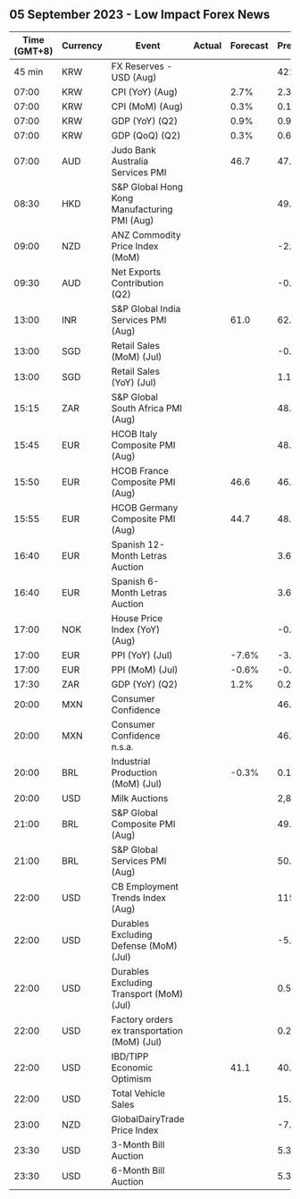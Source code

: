 ## 05 September 2023 - Low Impact Forex News

| Time (GMT+8) | Currency | Event | Actual | Forecast | Previous |
|------|----------|-------|--------|----------|----------|
| 45 min | KRW | FX Reserves - USD (Aug) |  |  | 421.80B |
| 07:00 | KRW | CPI (YoY) (Aug) |  | 2.7% | 2.3% |
| 07:00 | KRW | CPI (MoM) (Aug) |  | 0.3% | 0.1% |
| 07:00 | KRW | GDP (YoY) (Q2) |  | 0.9% | 0.9% |
| 07:00 | KRW | GDP (QoQ) (Q2) |  | 0.3% | 0.6% |
| 07:00 | AUD | Judo Bank Australia Services PMI |  | 46.7 | 47.9 |
| 08:30 | HKD | S&P Global Hong Kong Manufacturing PMI (Aug) |  |  | 49.4 |
| 09:00 | NZD | ANZ Commodity Price Index (MoM) |  |  | -2.6% |
| 09:30 | AUD | Net Exports Contribution (Q2) |  |  | -0.2% |
| 13:00 | INR | S&P Global India Services PMI (Aug) |  | 61.0 | 62.3 |
| 13:00 | SGD | Retail Sales (MoM) (Jul) |  |  | -0.8% |
| 13:00 | SGD | Retail Sales (YoY) (Jul) |  |  | 1.1% |
| 15:15 | ZAR | S&P Global South Africa PMI (Aug) |  |  | 48.2 |
| 15:45 | EUR | HCOB Italy Composite PMI (Aug) |  |  | 48.9 |
| 15:50 | EUR | HCOB France Composite PMI (Aug) |  | 46.6 | 46.6 |
| 15:55 | EUR | HCOB Germany Composite PMI (Aug) |  | 44.7 | 48.5 |
| 16:40 | EUR | Spanish 12-Month Letras Auction |  |  | 3.664% |
| 16:40 | EUR | Spanish 6-Month Letras Auction |  |  | 3.639% |
| 17:00 | NOK | House Price Index (YoY) (Aug) |  |  | -0.20% |
| 17:00 | EUR | PPI (YoY) (Jul) |  | -7.6% | -3.4% |
| 17:00 | EUR | PPI (MoM) (Jul) |  | -0.6% | -0.4% |
| 17:30 | ZAR | GDP (YoY) (Q2) |  | 1.2% | 0.2% |
| 20:00 | MXN | Consumer Confidence |  |  | 46.2 |
| 20:00 | MXN | Consumer Confidence n.s.a. |  |  | 46.4 |
| 20:00 | BRL | Industrial Production (MoM) (Jul) |  | -0.3% | 0.1% |
| 20:00 | USD | Milk Auctions |  |  | 2,875.0 |
| 21:00 | BRL | S&P Global Composite PMI (Aug) |  |  | 49.6 |
| 21:00 | BRL | S&P Global Services PMI (Aug) |  |  | 50.2 |
| 22:00 | USD | CB Employment Trends Index (Aug) |  |  | 115.45 |
| 22:00 | USD | Durables Excluding Defense (MoM) (Jul) |  |  | -5.4% |
| 22:00 | USD | Durables Excluding Transport (MoM) (Jul) |  |  | 0.5% |
| 22:00 | USD | Factory orders ex transportation (MoM) (Jul) |  |  | 0.2% |
| 22:00 | USD | IBD/TIPP Economic Optimism |  | 41.1 | 40.3 |
| 22:00 | USD | Total Vehicle Sales |  |  | 15.70M |
| 23:00 | NZD | GlobalDairyTrade Price Index |  |  | -7.4% |
| 23:30 | USD | 3-Month Bill Auction |  |  | 5.340% |
| 23:30 | USD | 6-Month Bill Auction |  |  | 5.350% |
